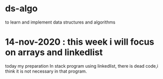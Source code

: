 # ds-algo
to learn and implement data structures and algorithms
# 14-nov-2020 : this week i will focus on arrays and linkedlist
today my preparation
In stack program using linkedlist, there is dead code,i think it is not necessary in that program.